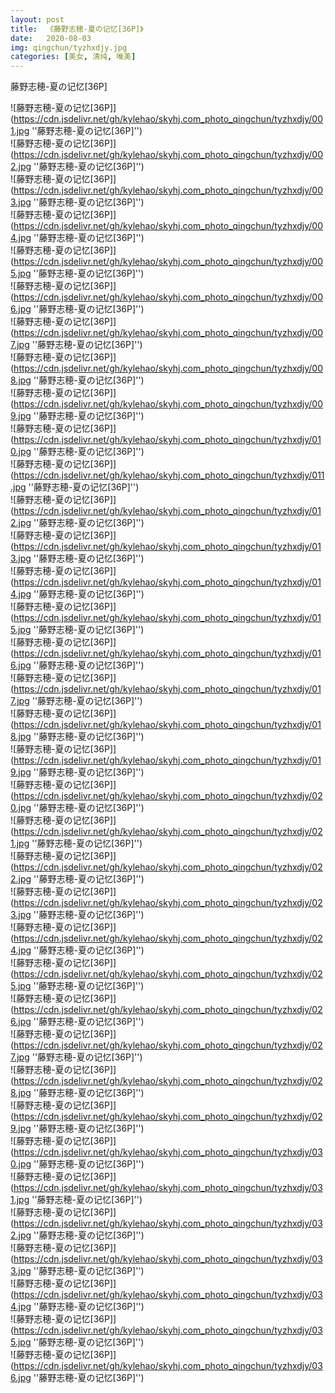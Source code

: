 ```yaml
---
layout: post
title:  《藤野志穂-夏の记忆[36P]》
date:   2020-08-03
img: qingchun/tyzhxdjy.jpg
categories: [美女, 清纯, 唯美]
---
```


藤野志穂-夏の记忆[36P]

![藤野志穂-夏の记忆[36P]](https://cdn.jsdelivr.net/gh/kylehao/skyhj.com_photo_qingchun/tyzhxdjy/001.jpg ''藤野志穂-夏の记忆[36P]'') <br>
![藤野志穂-夏の记忆[36P]](https://cdn.jsdelivr.net/gh/kylehao/skyhj.com_photo_qingchun/tyzhxdjy/002.jpg ''藤野志穂-夏の记忆[36P]'') <br>
![藤野志穂-夏の记忆[36P]](https://cdn.jsdelivr.net/gh/kylehao/skyhj.com_photo_qingchun/tyzhxdjy/003.jpg ''藤野志穂-夏の记忆[36P]'') <br>
![藤野志穂-夏の记忆[36P]](https://cdn.jsdelivr.net/gh/kylehao/skyhj.com_photo_qingchun/tyzhxdjy/004.jpg ''藤野志穂-夏の记忆[36P]'') <br>
![藤野志穂-夏の记忆[36P]](https://cdn.jsdelivr.net/gh/kylehao/skyhj.com_photo_qingchun/tyzhxdjy/005.jpg ''藤野志穂-夏の记忆[36P]'') <br>
![藤野志穂-夏の记忆[36P]](https://cdn.jsdelivr.net/gh/kylehao/skyhj.com_photo_qingchun/tyzhxdjy/006.jpg ''藤野志穂-夏の记忆[36P]'') <br>
![藤野志穂-夏の记忆[36P]](https://cdn.jsdelivr.net/gh/kylehao/skyhj.com_photo_qingchun/tyzhxdjy/007.jpg ''藤野志穂-夏の记忆[36P]'') <br>
![藤野志穂-夏の记忆[36P]](https://cdn.jsdelivr.net/gh/kylehao/skyhj.com_photo_qingchun/tyzhxdjy/008.jpg ''藤野志穂-夏の记忆[36P]'') <br>
![藤野志穂-夏の记忆[36P]](https://cdn.jsdelivr.net/gh/kylehao/skyhj.com_photo_qingchun/tyzhxdjy/009.jpg ''藤野志穂-夏の记忆[36P]'') <br>
![藤野志穂-夏の记忆[36P]](https://cdn.jsdelivr.net/gh/kylehao/skyhj.com_photo_qingchun/tyzhxdjy/010.jpg ''藤野志穂-夏の记忆[36P]'') <br>
![藤野志穂-夏の记忆[36P]](https://cdn.jsdelivr.net/gh/kylehao/skyhj.com_photo_qingchun/tyzhxdjy/011.jpg ''藤野志穂-夏の记忆[36P]'') <br>
![藤野志穂-夏の记忆[36P]](https://cdn.jsdelivr.net/gh/kylehao/skyhj.com_photo_qingchun/tyzhxdjy/012.jpg ''藤野志穂-夏の记忆[36P]'') <br>
![藤野志穂-夏の记忆[36P]](https://cdn.jsdelivr.net/gh/kylehao/skyhj.com_photo_qingchun/tyzhxdjy/013.jpg ''藤野志穂-夏の记忆[36P]'') <br>
![藤野志穂-夏の记忆[36P]](https://cdn.jsdelivr.net/gh/kylehao/skyhj.com_photo_qingchun/tyzhxdjy/014.jpg ''藤野志穂-夏の记忆[36P]'') <br>
![藤野志穂-夏の记忆[36P]](https://cdn.jsdelivr.net/gh/kylehao/skyhj.com_photo_qingchun/tyzhxdjy/015.jpg ''藤野志穂-夏の记忆[36P]'') <br>
![藤野志穂-夏の记忆[36P]](https://cdn.jsdelivr.net/gh/kylehao/skyhj.com_photo_qingchun/tyzhxdjy/016.jpg ''藤野志穂-夏の记忆[36P]'') <br>
![藤野志穂-夏の记忆[36P]](https://cdn.jsdelivr.net/gh/kylehao/skyhj.com_photo_qingchun/tyzhxdjy/017.jpg ''藤野志穂-夏の记忆[36P]'') <br>
![藤野志穂-夏の记忆[36P]](https://cdn.jsdelivr.net/gh/kylehao/skyhj.com_photo_qingchun/tyzhxdjy/018.jpg ''藤野志穂-夏の记忆[36P]'') <br>
![藤野志穂-夏の记忆[36P]](https://cdn.jsdelivr.net/gh/kylehao/skyhj.com_photo_qingchun/tyzhxdjy/019.jpg ''藤野志穂-夏の记忆[36P]'') <br>
![藤野志穂-夏の记忆[36P]](https://cdn.jsdelivr.net/gh/kylehao/skyhj.com_photo_qingchun/tyzhxdjy/020.jpg ''藤野志穂-夏の记忆[36P]'') <br>
![藤野志穂-夏の记忆[36P]](https://cdn.jsdelivr.net/gh/kylehao/skyhj.com_photo_qingchun/tyzhxdjy/021.jpg ''藤野志穂-夏の记忆[36P]'') <br>
![藤野志穂-夏の记忆[36P]](https://cdn.jsdelivr.net/gh/kylehao/skyhj.com_photo_qingchun/tyzhxdjy/022.jpg ''藤野志穂-夏の记忆[36P]'') <br>
![藤野志穂-夏の记忆[36P]](https://cdn.jsdelivr.net/gh/kylehao/skyhj.com_photo_qingchun/tyzhxdjy/023.jpg ''藤野志穂-夏の记忆[36P]'') <br>
![藤野志穂-夏の记忆[36P]](https://cdn.jsdelivr.net/gh/kylehao/skyhj.com_photo_qingchun/tyzhxdjy/024.jpg ''藤野志穂-夏の记忆[36P]'') <br>
![藤野志穂-夏の记忆[36P]](https://cdn.jsdelivr.net/gh/kylehao/skyhj.com_photo_qingchun/tyzhxdjy/025.jpg ''藤野志穂-夏の记忆[36P]'') <br>
![藤野志穂-夏の记忆[36P]](https://cdn.jsdelivr.net/gh/kylehao/skyhj.com_photo_qingchun/tyzhxdjy/026.jpg ''藤野志穂-夏の记忆[36P]'') <br>
![藤野志穂-夏の记忆[36P]](https://cdn.jsdelivr.net/gh/kylehao/skyhj.com_photo_qingchun/tyzhxdjy/027.jpg ''藤野志穂-夏の记忆[36P]'') <br>
![藤野志穂-夏の记忆[36P]](https://cdn.jsdelivr.net/gh/kylehao/skyhj.com_photo_qingchun/tyzhxdjy/028.jpg ''藤野志穂-夏の记忆[36P]'') <br>
![藤野志穂-夏の记忆[36P]](https://cdn.jsdelivr.net/gh/kylehao/skyhj.com_photo_qingchun/tyzhxdjy/029.jpg ''藤野志穂-夏の记忆[36P]'') <br>
![藤野志穂-夏の记忆[36P]](https://cdn.jsdelivr.net/gh/kylehao/skyhj.com_photo_qingchun/tyzhxdjy/030.jpg ''藤野志穂-夏の记忆[36P]'') <br>
![藤野志穂-夏の记忆[36P]](https://cdn.jsdelivr.net/gh/kylehao/skyhj.com_photo_qingchun/tyzhxdjy/031.jpg ''藤野志穂-夏の记忆[36P]'') <br>
![藤野志穂-夏の记忆[36P]](https://cdn.jsdelivr.net/gh/kylehao/skyhj.com_photo_qingchun/tyzhxdjy/032.jpg ''藤野志穂-夏の记忆[36P]'') <br>
![藤野志穂-夏の记忆[36P]](https://cdn.jsdelivr.net/gh/kylehao/skyhj.com_photo_qingchun/tyzhxdjy/033.jpg ''藤野志穂-夏の记忆[36P]'') <br>
![藤野志穂-夏の记忆[36P]](https://cdn.jsdelivr.net/gh/kylehao/skyhj.com_photo_qingchun/tyzhxdjy/034.jpg ''藤野志穂-夏の记忆[36P]'') <br>
![藤野志穂-夏の记忆[36P]](https://cdn.jsdelivr.net/gh/kylehao/skyhj.com_photo_qingchun/tyzhxdjy/035.jpg ''藤野志穂-夏の记忆[36P]'') <br>
![藤野志穂-夏の记忆[36P]](https://cdn.jsdelivr.net/gh/kylehao/skyhj.com_photo_qingchun/tyzhxdjy/036.jpg ''藤野志穂-夏の记忆[36P]'') <br>
